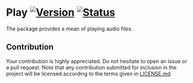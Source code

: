 # Play [![Version][version-img]][version-url] [![Status][status-img]][status-url]

The package provides a mean of playing audio files.

## Contribution

Your contribution is highly appreciated. Do not hesitate to open an issue or a
pull request. Note that any contribution submitted for inclusion in the project
will be licensed according to the terms given in [LICENSE.md](LICENSE.md).

[status-img]: https://travis-ci.org/IvanUkhov/play.svg?branch=master
[status-url]: https://travis-ci.org/IvanUkhov/play
[version-img]: https://img.shields.io/crates/v/play.svg
[version-url]: https://crates.io/crates/play
